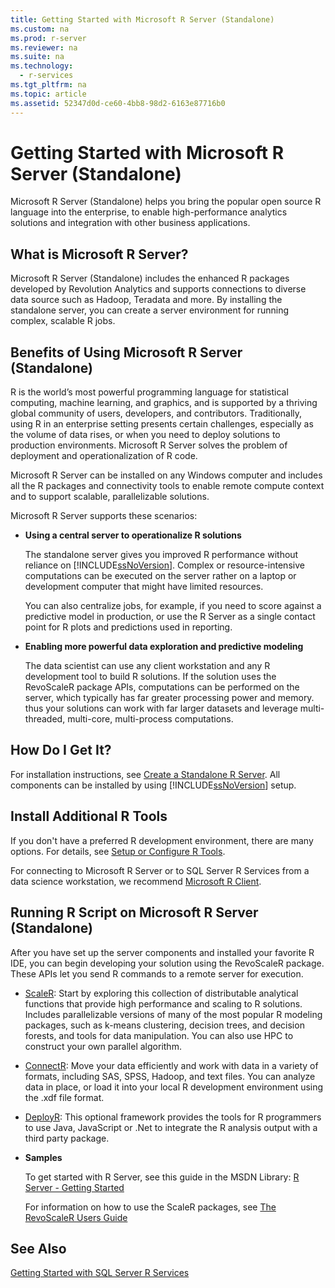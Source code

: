 ```yaml
---
title: Getting Started with Microsoft R Server (Standalone)
ms.custom: na
ms.prod: r-server
ms.reviewer: na
ms.suite: na
ms.technology: 
  - r-services
ms.tgt_pltfrm: na
ms.topic: article
ms.assetid: 52347d0d-ce60-4bb8-98d2-6163e87716b0
---
```

# Getting Started with Microsoft R Server (Standalone)
  Microsoft R Server (Standalone)  helps you bring the popular open source R language into the enterprise, to enable high-performance analytics solutions and integration with other business applications.  
  
## What is Microsoft R Server?  
 Microsoft R Server (Standalone) includes the enhanced R packages developed by Revolution Analytics and supports connections to diverse data source such as Hadoop, Teradata and more. By installing the standalone server, you can create a server environment for running complex, scalable R jobs.  
  
## Benefits of  Using Microsoft R Server (Standalone)  
 R is the world’s most powerful programming language for statistical computing, machine learning, and graphics, and is supported by a thriving global community of users, developers, and contributors. Traditionally, using R in an enterprise setting presents certain challenges, especially as the volume of data rises, or when you need to deploy solutions to production environments. Microsoft R Server solves the problem of deployment and operationalization of R code.  
  
 Microsoft R Server can be installed on any Windows computer and includes all the R packages and connectivity tools to enable remote compute context and to support scalable, parallelizable solutions.  
  
 Microsoft R Server supports these scenarios:  
  
-   **Using a central server to operationalize R solutions**  
  
     The standalone server gives you improved R performance without reliance on [!INCLUDE[ssNoVersion](../../Topics/TopicNameContainA/includes/ssNoVersion_md.md)]. Complex or resource-intensive computations can be executed on the server rather on a laptop or development computer that might have limited resources.  
  
     You can also centralize jobs, for example, if you need to score against a predictive model in production, or use the R Server as a single contact point for R plots and predictions used in reporting.  
  
-   **Enabling more powerful data exploration and predictive modeling**  
  
     The data scientist can use any client workstation and any R development tool to build R solutions. If the solution uses the RevoScaleR package APIs, computations can be performed on the server, which typically has far greater processing power and memory. thus your solutions can work with far larger datasets and leverage multi-threaded, multi-core, multi-process computations.  
  
## How Do I Get It?  
 For installation instructions, see [Create a Standalone R Server](../../Topics/TopicNameContainA/Create-a-Standalone-R-Server.md). All components can be installed by using [!INCLUDE[ssNoVersion](../../Topics/TopicNameContainA/includes/ssNoVersion_md.md)] setup.  
  
## Install Additional R Tools  
 If you don't have a preferred R development environment, there are many options. For details, see [Setup or Configure R Tools](../../Topics/TopicNameNotContainA/Setup-or-Configure-R-Tools.md). 
 
 For connecting to Microsoft R Server or to SQL Server R Services from a data science workstation, we recommend [Microsoft R Client](http://aka.ms/rclient/download).  
  
## Running R Script on Microsoft R Server (Standalone)  
 After you have set up the server components and installed  your favorite R IDE, you can begin developing your solution using the RevoScaleR package. These APIs let you send R commands to a remote server for execution.  
  
-   [ScaleR](https://msdn.microsoft.com/microsoft-r/rserver/rserver-getting-started): Start by exploring this collection of distributable analytical functions that provide high performance and scaling to R solutions. Includes parallelizable versions of many of the most popular R modeling packages, such as k-means clustering, decision trees, and decision forests, and tools for data manipulation. You can also use HPC to construct your own parallel algorithm.  
  
-   [ConnectR](https://msdn.microsoft.com/microsoft-r/rserver/rserver-getting-started): Move your data efficiently and work  with data in a variety of formats, including SAS, SPSS, Hadoop, and text files. You can analyze data in place, or load it into your local R development environment using the .xdf file format.  
  
-   [DeployR](https://msdn.microsoft.com/microsoft-r/rserver/rserver-getting-started): This optional framework provides the tools for R programmers to use Java, JavaScript or .Net to integrate the R analysis output with a third party package.  
  
-   **Samples**  
  
     To get started with R Server, see this guide in the MSDN Library: [R Server - Getting Started](https://msdn.microsoft.com/microsoft-r/index#microsoft-r-server)  
  
     For information on how to use the ScaleR packages, see [The RevoScaleR Users Guide](https://msdn.microsoft.com/microsoft-r/index#)  
  
## See Also  
 [Getting Started with SQL Server R Services](../../Topics/TopicNameNotContainA/Getting-Started-with-SQL-Server-R-Services.md)  
  
  